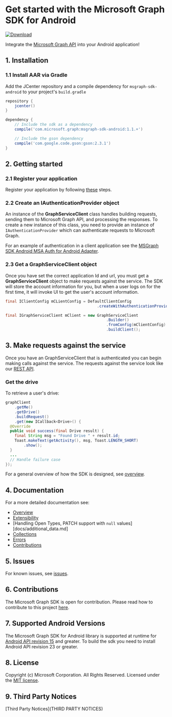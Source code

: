 # Get started with the Microsoft Graph SDK for Android

[ ![Download](https://api.bintray.com/packages/microsoftgraph/Maven/msgraph-sdk-android/images/download.svg) ](https://bintray.com/microsoftgraph/Maven/msgraph-sdk-android/_latestVersion)

Integrate the [Microsoft Graph API](https://graph.microsoft.io/en-us/getting-started) into your Android application!

## 1. Installation
### 1.1 Install AAR via Gradle
Add the JCenter repository and a compile dependency for `msgraph-sdk-android` to your project's `build.gradle`

```gradle
repository {
    jcenter()
}

dependency {
    // Include the sdk as a dependency
    compile('com.microsoft.graph:msgraph-sdk-android:1.1.+')

    // Include the gson dependency
    compile('com.google.code.gson:gson:2.3.1')
}
```

## 2. Getting started

### 2.1 Register your application

Register your application by following [these](https://graph.microsoft.io/en-us/app-registration) steps.

### 2.2 Create an IAuthenticationProvider object

An instance of the **GraphServiceClient** class handles building requests,
sending them to Microsoft Graph API, and processing the responses. To create a
new instance of this class, you need to provide an instance of
`IAuthenticationProvider` which can authenticate requests to Microsoft Graph.

For an example of authentication in a client application see the [MSGraph SDK Android MSA Auth for Android Adapter](https://github.com/microsoftgraph/msgraph-sdk-android-msa-auth-for-android-adapter).

### 2.3 Get a GraphServiceClient object

Once you have set the correct application Id and url, you must get a **GraphServiceClient** object to make requests against the service. The SDK will store the account information for you, but when a user logs on for the first time, it will invoke UI to get the user's account information.

```java
final IClientConfig mCLientConfig = DefaultClientConfig
                                        .createWithAuthenticationProvider(mAuthenticationProvider);

final IGraphServiceClient mClient = new GraphServiceClient
                                            .Builder()
                                            .fromConfig(mClientConfig)
                                            .buildClient();
```

## 3. Make requests against the service

Once you have an GraphServiceClient that is authenticated you can begin making calls against the service. The requests against the service look like our [REST API](https://graph.microsoft.io/en-us/docs).

### Get the drive

To retrieve a user's drive:

```java
graphClient
    .getMe()
    .getDrive()
    .buildRequest()
    .get(new ICallback<Drive>() {
  @Override
  public void success(final Drive result) {
    final String msg = "Found Drive " + result.id;
    Toast.makeText(getActivity(), msg, Toast.LENGTH_SHORT)
        .show();
  }
  ...
  // Handle failure case
});
```

For a general overview of how the SDK is designed, see [overview](docs/overview.md).

## 4. Documentation

For a more detailed documentation see:

* [Overview](docs/overview.md)
* [Extensibility](docs/extensibility.md)
* [Handling Open Types, PATCH support with `null` values][docs/additional_data.md]
* [Collections](docs/collections.md)
* [Errors](docs/errors.md)
* [Contributions](docs/contributions.md)

## 5. Issues

For known issues, see [issues](https://github.com/MicrosoftGraph/sdk-android/issues).

## 6. Contributions

The Microsoft Graph SDK is open for contribution. Please read how to contribute to this project [here](docs/contributions.md).

## 7. Supported Android Versions
The Microsoft Graph SDK for Android library is supported at runtime for [Android API revision 15](http://source.android.com/source/build-numbers.html) and greater. To build the sdk you need to install Android API revision 23 or greater.

## 8. License

Copyright (c) Microsoft Corporation. All Rights Reserved. Licensed under the [MIT license](LICENSE).

## 9. Third Party Notices

[Third Party Notices](THIRD PARTY NOTICES)
